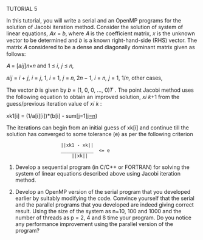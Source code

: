 TUTORIAL 5

In this tutorial, you will write a serial and an OpenMP programs for the solution of Jacobi iteration method.
Consider the solution of system of linear equations, 𝐴𝑥 = 𝑏, where 𝐴 is the coefficient matrix, 𝑥 is the unknown
vector to be determined and 𝑏 is a known right-hand-side (RHS) vector. The matrix 𝐴 considered to be a dense and
diagonally dominant matrix given as follows:

𝐴 = [𝑎𝑖𝑗]𝑛×𝑛 and 1 ≤ 𝑖, 𝑗 ≤ 𝑛,

𝑎𝑖𝑗 =
            𝑖 + 𝑗, 𝑖 = 𝑗,
            1, 𝑖 = 1, 𝑗 = 𝑛,
            2𝑛 − 1, 𝑖 = 𝑛, 𝑗 = 1,
            1/𝑛, other cases,
 


The vector 𝑏 is given by 𝑏 = (1, 0, 0, ..., 0)𝑇 . The point Jacobi method uses the following equation to obtain an
improved solution, 𝑥𝑖 𝑘+1 from the guess/previous iteration value of 𝑥𝑖 𝑘 :



xk1[i] = (1/a[i][i])*(b[i] - sum[j=1][j=n](a[i][j]*xk[j]))

The iterations can begin from an initial guess of xk[i] and continue till the solution has converged to some tolerance (e) as per the following criterion

                        ||xk1 - xk||
                        ____________  <= e
                            ||xk||


1. Develop a sequential program (in C/C++ or FORTRAN) for solving the system of linear equations described above using Jacobi iteration method.

2. Develop an OpenMP version of the serial program that you developed earlier by suitably modifying the code. Convince yourself that the serial and the parallel programs that you developed are indeed giving correct result. Using the size of the system as n=10, 100 and 1000 and the number of threads as p = 2, 4 and 8 time your program. Do you notice any performance improvement using the parallel version of the program?